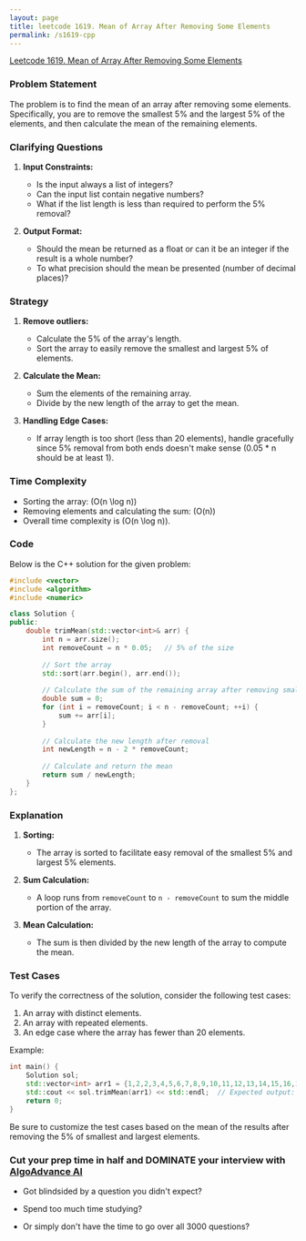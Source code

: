 ```yaml
---
layout: page
title: leetcode 1619. Mean of Array After Removing Some Elements
permalink: /s1619-cpp
---
```

[Leetcode 1619. Mean of Array After Removing Some Elements](https://algoadvance.github.io/algoadvance/l1619)
### Problem Statement
The problem is to find the mean of an array after removing some elements. Specifically, you are to remove the smallest 5% and the largest 5% of the elements, and then calculate the mean of the remaining elements.

### Clarifying Questions
1. **Input Constraints:**
   - Is the input always a list of integers?
   - Can the input list contain negative numbers?
   - What if the list length is less than required to perform the 5% removal?

2. **Output Format:**
   - Should the mean be returned as a float or can it be an integer if the result is a whole number?
   - To what precision should the mean be presented (number of decimal places)?

### Strategy
1. **Remove outliers:**
   - Calculate the 5% of the array's length.
   - Sort the array to easily remove the smallest and largest 5% of elements.

2. **Calculate the Mean:**
   - Sum the elements of the remaining array.
   - Divide by the new length of the array to get the mean.

3. **Handling Edge Cases:**
   - If array length is too short (less than 20 elements), handle gracefully since 5% removal from both ends doesn't make sense (0.05 * n should be at least 1).

### Time Complexity
- Sorting the array: \(O(n \log n)\)
- Removing elements and calculating the sum: \(O(n)\)
- Overall time complexity is \(O(n \log n)\).

### Code
Below is the C++ solution for the given problem:

```cpp
#include <vector>
#include <algorithm>
#include <numeric>

class Solution {
public:
    double trimMean(std::vector<int>& arr) {
        int n = arr.size();
        int removeCount = n * 0.05;   // 5% of the size
        
        // Sort the array
        std::sort(arr.begin(), arr.end());
        
        // Calculate the sum of the remaining array after removing smallest and largest 5%
        double sum = 0;
        for (int i = removeCount; i < n - removeCount; ++i) {
            sum += arr[i];
        }
        
        // Calculate the new length after removal
        int newLength = n - 2 * removeCount;
        
        // Calculate and return the mean
        return sum / newLength;
    }
};
```

### Explanation
1. **Sorting:**
   - The array is sorted to facilitate easy removal of the smallest 5% and largest 5% elements.

2. **Sum Calculation:**
   - A loop runs from `removeCount` to `n - removeCount` to sum the middle portion of the array.

3. **Mean Calculation:**
   - The sum is then divided by the new length of the array to compute the mean.

### Test Cases
To verify the correctness of the solution, consider the following test cases:
1. An array with distinct elements.
2. An array with repeated elements.
3. An edge case where the array has fewer than 20 elements.

Example:
```cpp
int main() {
    Solution sol;
    std::vector<int> arr1 = {1,2,2,3,4,5,6,7,8,9,10,11,12,13,14,15,16,17,18,19,20};
    std::cout << sol.trimMean(arr1) << std::endl;  // Expected output: mean after removing 5% smallest and largest elements
    return 0;
}
```
Be sure to customize the test cases based on the mean of the results after removing the 5% of smallest and largest elements.


### Cut your prep time in half and DOMINATE your interview with [AlgoAdvance AI](https://algoAdvance.com)

- Got blindsided by a question you didn't expect?

- Spend too much time studying?

- Or simply don't have the time to go over all 3000 questions?

